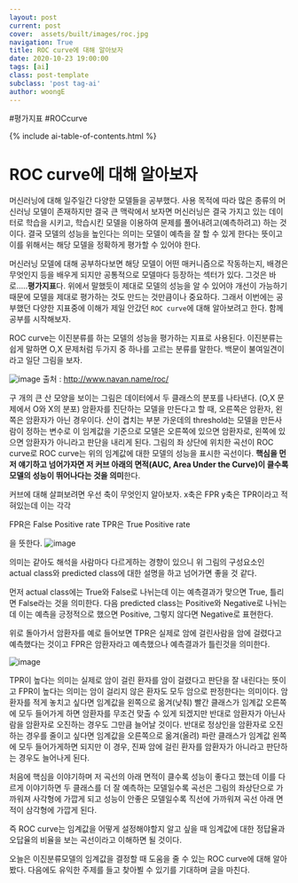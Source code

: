 ```yaml
---
layout: post
current: post
cover:  assets/built/images/roc.jpg
navigation: True
title: ROC curve에 대해 알아보자
date: 2020-10-23 19:00:00
tags: [ai]
class: post-template
subclass: 'post tag-ai'
author: woongE
---
```

#평가지표 #ROCcurve


{% include ai-table-of-contents.html %}

# ROC curve에 대해 알아보자

머신러닝에 대해 일주일간 다양한 모델들을 공부했다.
사용 목적에 따라 많은 종류의 머신러닝 모델이 존재하지만 결국 큰 맥락에서 보자면 
머신러닝은 결국 가지고 있는 데이터로 학습을 시키고, 학습시킨 모델을 이용하여 문제를 풀어내려고(예측하려고) 하는 것이다.
결국 모델의 성능을 높인다는 의미는 모델이 예측을 잘 할 수 있게 한다는 뜻이고 이를 위해서는 해당 모델을 정확하게 평가할 수 있어야 한다.

머신러닝 모델에 대해 공부하다보면 해당 모델이 어떤 매커니즘으로 작동하는지, 배경은 무엇인지 등을 배우게 되지만
공통적으로 모델마다 등장하는 섹터가 있다. 그것은 바로.....**평가지표**다.
위에서 말했듯이 제대로 모델의 성능을 알 수 있어야 개선이 가능하기 때문에 
모델을 제대로 평가하는 것도 만드는 것만큼이나 중요하다.
그래서 이번에는 공부했던 다양한 지표중에 이해가 제일 안갔던 `ROC curve`에 대해 알아보려고 한다.
함께 공부를 시작해보자.

ROC curve는 이진분류를 하는 모델의 성능을 평가하는 지표로 사용된다.
이진분류는 쉽게 말하면 O,X 문제처럼 두가지 중 하나를 고르는 분류를 말한다.
백문이 불여일견이라고 일단 그림을 보자.

![image](https://user-images.githubusercontent.com/70134676/96972847-04628880-1552-11eb-8a8c-a864568d2612.png)
출처 : http://www.navan.name/roc/

구 개의 큰 산 모양을 보이는 그림은 데이터에서 두 클래스의 분포를 나타낸다. (O,X 문제에서 O와 X의 분포)
암환자를 진단하는 모델을 만든다고 할 때, 오른쪽은 암환자, 왼쪽은 암환자가 아닌 경우이다.
산이 겹치는 부분 가운데의 threshold는 모델을 만든사람이 정하는 변수로 이 임계값을 기준으로 모델은 오른쪽에 있으면 암환자로, 왼쪽에 있으면 암환자가 아니라고 판단을 내리게 된다. 
그림의 좌 상단에 위치한 곡선이 ROC curve로 ROC curve는 위의 임계값에 대한 모델의 성능을 표시한 곡선이다. **핵심을 먼저 얘기하고 넘어가자면 저 커브 아래의 면적(AUC, Area Under the Curve)이 클수록 모델의 성능이 뛰어나다는 것을 의미**한다.

커브에 대해 살펴보려면 우선 축이 무엇인지 알아보자.
x축은 FPR y축은 TPR이라고 적혀있는데 이는 각각 

FPR은 False Positive rate
TPR은 True Positive rate

을 뜻한다.
![image](https://user-images.githubusercontent.com/70134676/96987496-0df1ed80-155e-11eb-9a44-81044441a48a.png)

의미는 같아도 해석을 사람마다 다르게하는 경향이 있으니 위 그림의 구성요소인 actual class와 predicted class에 대한 설명을 하고 넘어가면 좋을 것 같다.

먼저 actual class에는 True와 False로 나뉘는데 이는 예측결과가 맞으면 True, 틀리면 False라는 것을 의미한다.
다음 predicted class는 Positive와 Negative로 나뉘는데 이는 예측을 긍정적으로 했으면 Positive, 그렇지 않다면 Negative로 표현한다.

위로 돌아가서 암환자를 예로 들어보면 TPR은 실제로 암에 걸린사람을 암에 걸렸다고 예측했다는 것이고
FPR은 암환자라고 예측했으나 예측결과가 틀린것을 의미한다.

![image](https://user-images.githubusercontent.com/70134676/96972847-04628880-1552-11eb-8a8c-a864568d2612.png)

TPR이 높다는 의미는 실제로 암이 걸린 환자를 암이 걸렸다고 판단을 잘 내린다는 뜻이고
FPR이 높다는 의미는 암이 걸리지 않은 환자도 모두 암으로 판정한다는 의미이다. 
암환자를 적게 놓치고 싶다면 임계값을 왼쪽으로 옮겨(낮춰) 빨간 클래스가 임계값 오른쪽에 모두 들어가게 하면 암환자를 무조건 맞출 수 있게 되겠지만 반대로 암환자가 아닌사람을 암환자로 오진하는 경우도 그만큼 늘어날 것이다.
반대로 정상인을 암환자로 오진하는 경우를 줄이고 싶다면 임계값을 오른쪽으로 옮겨(올려) 파란 클래스가 임계값 왼쪽에 모두 들어가게하면 되지만 이 경우, 진짜 암에 걸린 환자를 암환자가 아니라고 판단하는 경우도 늘어나게 된다.

처음에 핵심을 이야기하며 저 곡선의 아래 면적이 클수록 성능이 좋다고 했는데 이를 다르게 이야기하면 두 클래스를 더 잘 예측하는 모델일수록 곡선은 그림의 좌상단으로 가까워져 사각형에 가깝게 되고 성능이 안좋은 모델일수록 직선에 가까워져
곡선 아래 면적이 삼각형에 가깝게 된다.

즉 ROC curve는 임계값을 어떻게 설정해야할지 알고 싶을 때 임계값에 대한 정답율과 오답율의 비율을 보는 곡선이라고 이해하면 될 것이다. 

오늘은 이진분류모델의 임계값을 결정할 때 도움을 줄 수 있는 ROC curve에 대해 알아봤다.
다음에도 유익한 주제를 들고 찾아뵐 수 있기를 기대하며 글을 마친다.
